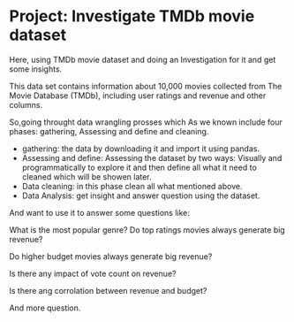 # Project: Investigate TMDb movie dataset


Here, using TMDb movie dataset and doing an Investigation for it and get some insights. 

This data set contains information about 10,000 movies collected from The Movie Database (TMDb), including user ratings and revenue and other columns.

So,going throught data wrangling prosses which As we known include four phases: gathering, Assessing and define and cleaning.

- gathering: the data by downloading it and import it using pandas.
- Assessing and define: Assessing the dataset by two ways: Visually and programmatically to explore it and then define all what it need to cleaned which will be showen later.
- Data cleaning: in this phase clean all what mentioned above.
- Data Analysis: get insight and answer question using the dataset.
 
And want to use it to answer some questions like:

What is the most popular genre?
Do top ratings movies always generate big revenue?

Do higher budget movies always generate big revenue?

Is there any impact of vote count on revenue?

Is there ang corrolation between revenue and budget? 

And more question.
